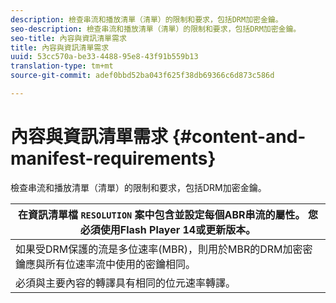 ```yaml
---
description: 檢查串流和播放清單（清單）的限制和要求，包括DRM加密金鑰。
seo-description: 檢查串流和播放清單（清單）的限制和要求，包括DRM加密金鑰。
seo-title: 內容與資訊清單需求
title: 內容與資訊清單需求
uuid: 53cc570a-be33-4488-95e8-43f91b559b13
translation-type: tm+mt
source-git-commit: adef0bbd52ba043f625f38db69366c6d873c586d

---
```



# 內容與資訊清單需求 {#content-and-manifest-requirements}

檢查串流和播放清單（清單）的限制和要求，包括DRM加密金鑰。

| 在資訊清單檔 `RESOLUTION` 案中包含並設定每個ABR串流的屬性。 您必須使用Flash Player 14或更新版本。 |
|---|
| 如果受DRM保護的流是多位速率(MBR)，則用於MBR的DRM加密密鑰應與所有位速率流中使用的密鑰相同。 |
| 必須與主要內容的轉譯具有相同的位元速率轉譯。 |